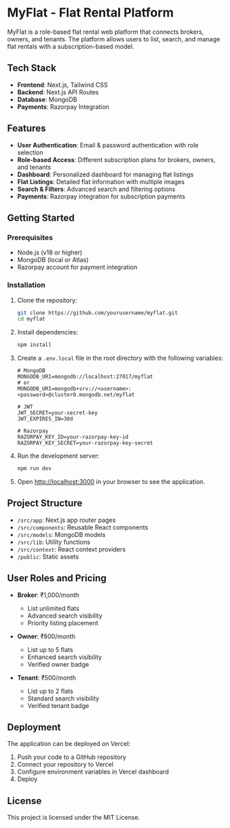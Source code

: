 # MyFlat - Flat Rental Platform

MyFlat is a role-based flat rental web platform that connects brokers, owners, and tenants. The platform allows users to list, search, and manage flat rentals with a subscription-based model.

## Tech Stack

- **Frontend**: Next.js, Tailwind CSS
- **Backend**: Next.js API Routes
- **Database**: MongoDB
- **Payments**: Razorpay Integration

## Features

- **User Authentication**: Email & password authentication with role selection
- **Role-based Access**: Different subscription plans for brokers, owners, and tenants
- **Dashboard**: Personalized dashboard for managing flat listings
- **Flat Listings**: Detailed flat information with multiple images
- **Search & Filters**: Advanced search and filtering options
- **Payments**: Razorpay integration for subscription payments

## Getting Started

### Prerequisites

- Node.js (v18 or higher)
- MongoDB (local or Atlas)
- Razorpay account for payment integration

### Installation

1. Clone the repository:
   ```bash
   git clone https://github.com/yourusername/myflat.git
   cd myflat
   ```

2. Install dependencies:
   ```bash
   npm install
   ```

3. Create a `.env.local` file in the root directory with the following variables:
   ```
   # MongoDB
   MONGODB_URI=mongodb://localhost:27017/myflat
   # or
   MONGODB_URI=mongodb+srv://<username>:<password>@cluster0.mongodb.net/myflat

   # JWT
   JWT_SECRET=your-secret-key
   JWT_EXPIRES_IN=30d

   # Razorpay
   RAZORPAY_KEY_ID=your-razorpay-key-id
   RAZORPAY_KEY_SECRET=your-razorpay-key-secret
   ```

4. Run the development server:
   ```bash
   npm run dev
   ```

5. Open [http://localhost:3000](http://localhost:3000) in your browser to see the application.

## Project Structure

- `/src/app`: Next.js app router pages
- `/src/components`: Reusable React components
- `/src/models`: MongoDB models
- `/src/lib`: Utility functions
- `/src/context`: React context providers
- `/public`: Static assets

## User Roles and Pricing

- **Broker**: ₹1,000/month
  - List unlimited flats
  - Advanced search visibility
  - Priority listing placement

- **Owner**: ₹800/month
  - List up to 5 flats
  - Enhanced search visibility
  - Verified owner badge

- **Tenant**: ₹500/month
  - List up to 2 flats
  - Standard search visibility
  - Verified tenant badge

## Deployment

The application can be deployed on Vercel:

1. Push your code to a GitHub repository
2. Connect your repository to Vercel
3. Configure environment variables in Vercel dashboard
4. Deploy

## License

This project is licensed under the MIT License.
